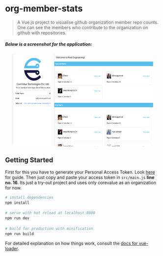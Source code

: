 # org-member-stats

> A Vue.js project to visualise github organization member repo counts. One can see the members who contribute to the organization on github with repositories.

##### Below is a screenshot for the application:

<p align="center">
  <img width="460" height="300" src="screenshot.png">
</p>

## Getting Started

First for this you have to generate your Personal Access Token. Look [here](https://help.github.com/en/github/authenticating-to-github/creating-a-personal-access-token-for-the-command-line) for guide. Then just copy and paste your access token in `src/main.js` <b>line no. 16</b>.
Its just a try-out project and uses only corevalue as an organization for now.

``` bash
# install dependencies
npm install

# serve with hot reload at localhost:8080
npm run dev

# build for production with minification
npm run build
```

For detailed explanation on how things work, consult the [docs for vue-loader](http://vuejs.github.io/vue-loader).